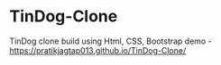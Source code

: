 # TinDog-Clone
TinDog clone build using Html, CSS, Bootstrap
demo -  https://pratikjagtap013.github.io/TinDog-Clone/
